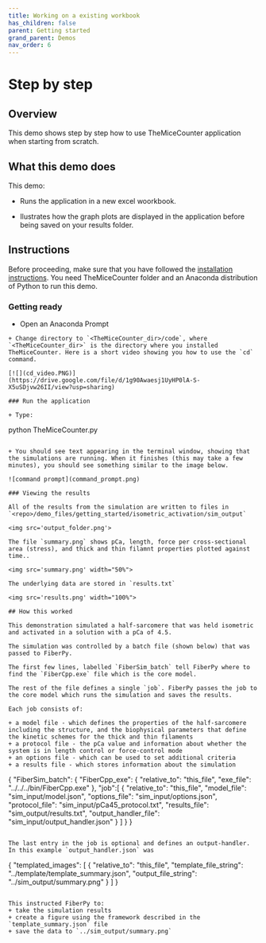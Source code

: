```yaml
---
title: Working on a existing workbook
has_children: false
parent: Getting started
grand_parent: Demos
nav_order: 6
---
```


# Step by step

## Overview

This demo shows step by step how to use TheMiceCounter application when starting from scratch.

## What this demo does

This demo:

+ Runs the application in a new excel woorkbook.

+ Ilustrates how the graph plots are displayed in the application  before being saved on your results folder.

## Instructions

Before proceeding, make sure that you have followed the [installation instructions](../../../installation/installation.html). You need TheMiceCounter folder and an Anaconda distribution of Python to run this demo.

### Getting ready

+ Open an Anaconda Prompt

```
+ Change directory to `<TheMiceCounter_dir>/code`, where `<TheMiceCounter_dir>` is the directory where you installed TheMiceCounter. Here is a short video showing you how to use the `cd` command.

[![](cd_video.PNG)](https://drive.google.com/file/d/1g90Awaesj1UyHP0lA-S-X5uSDjvw26II/view?usp=sharing)

### Run the application

+ Type:
 ```
 python TheMiceCounter.py 
 ```

+ You should see text appearing in the terminal window, showing that the simulations are running. When it finishes (this may take a few minutes), you should see something similar to the image below.

![command prompt](command_prompt.png)

### Viewing the results

All of the results from the simulation are written to files in `<repo>/demo_files/getting_started/isometric_activation/sim_output`

<img src='output_folder.png'>

The file `summary.png` shows pCa, length, force per cross-sectional area (stress), and thick and thin filamnt properties plotted against time..

<img src='summary.png' width="50%">

The underlying data are stored in `results.txt`

<img src='results.png' width="100%">

## How this worked

This demonstration simulated a half-sarcomere that was held isometric and activated in a solution with a pCa of 4.5.

The simulation was controlled by a batch file (shown below) that was passed to FiberPy.

The first few lines, labelled `FiberSim_batch` tell FiberPy where to find the `FiberCpp.exe` file which is the core model.

The rest of the file defines a single `job`. FiberPy passes the job to the core model which runs the simulation and saves the results.

Each job consists of:

+ a model file - which defines the properties of the half-sarcomere including the structure, and the biophysical parameters that define the kinetic schemes for the thick and thin filaments
+ a protocol file - the pCa value and information about whether the system is in length control or force-control mode
+ an options file - which can be used to set additional criteria
+ a results file - which stores information about the simulation

````
{
    "FiberSim_batch": {
        "FiberCpp_exe":
        {
            "relative_to": "this_file",
            "exe_file": "../../../bin/FiberCpp.exe"
        },
        "job":[
            {
                "relative_to": "this_file",
                "model_file": "sim_input/model.json",
                "options_file": "sim_input/options.json",
                "protocol_file": "sim_input/pCa45_protocol.txt",
                "results_file": "sim_output/results.txt",
                "output_handler_file": "sim_input/output_handler.json"
            }
        ]
    }
}
````

The last entry in the job is optional and defines an output-handler. In this example `output_handler.json` was

````
{
    "templated_images":
    [
        {
            "relative_to": "this_file",
            "template_file_string": "../template/template_summary.json",
            "output_file_string": "../sim_output/summary.png"
        }
    ]
}
````

This instructed FiberPy to:
+ take the simulation results
+ create a figure using the framework described in the `template_summary.json` file
+ save the data to `../sim_output/summary.png`

